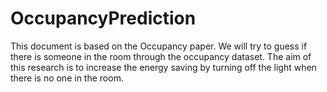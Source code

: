 # OccupancyPrediction

This document is based on the Occupancy paper. We will try to guess if there is someone in
the room through the occupancy dataset. The aim of this research is to increase the energy
saving by turning off the light when there is no one in the room.
